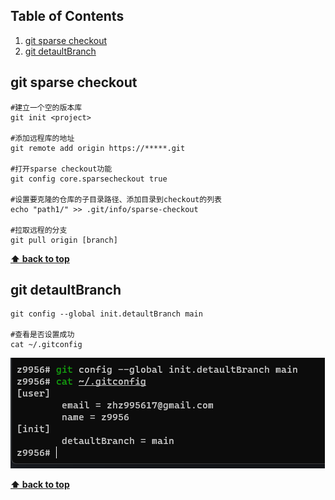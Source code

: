 ## Table of Contents

1. [git sparse checkout](#sparse-checkout)
2. [git detaultBranch](#detaultBranch)

##

## <span id='sparse-checkout'>git sparse checkout</span>

```shell
#建立一个空的版本库
git init <project>

#添加远程库的地址
git remote add origin https://*****.git

#打开sparse checkout功能
git config core.sparsecheckout true

#设置要克隆的仓库的子目录路径、添加目录到checkout的列表
echo "path1/" >> .git/info/sparse-checkout

#拉取远程的分支
git pull origin [branch]
```

**[⬆ back to top](#table-of-contents)**

## <span id='detaultBranch'>git detaultBranch</span>

```shell
git config --global init.detaultBranch main

#查看是否设置成功
cat ~/.gitconfig
```

![Terminal](../images/git-default-branch.png)

**[⬆ back to top](#table-of-contents)**
